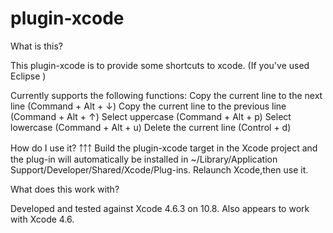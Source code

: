 plugin-xcode
============

What is this?

This plugin-xcode is to provide some shortcuts to xcode. (If you've used Eclipse )

Currently supports the following functions:
	Copy the current line to the next line 		(Command + Alt + ↓)
	Copy the current line to the previous line	(Command + Alt + ↑)
	Select uppercase							(Command + Alt + p)
	Select lowercase							(Command + Alt + u)
	Delete the current line						(Control + d)


How do I use it?
￪￪￪
Build the plugin-xcode target in the Xcode project and the plug-in will automatically be installed in ~/Library/Application Support/Developer/Shared/Xcode/Plug-ins. Relaunch Xcode,then use it.

What does this work with?

Developed and tested against Xcode 4.6.3 on 10.8. Also appears to work with Xcode 4.6.